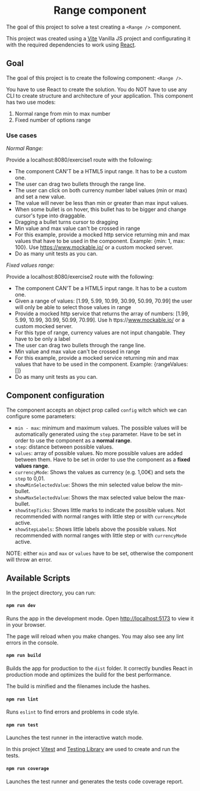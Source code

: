 <h1 align="center">Range component</h1>

The goal of this project to solve a test creating a `<Range />` component.

This project was created using a [Vite](https://vitejs.dev/) Vanilla JS project and configurating it with the required dependencies to work using [React](https://react.dev/).

## Goal

The goal of this project is to create the following component: `<Range />`.

You have to use React to create the solution.
You do NOT have to use any CLI to create structure and architecture of your application.
This component has two use modes:

1. Normal range from min to max number
2. Fixed number of options range

### Use cases

_Normal Range:_

Provide a localhost:8080/exercise1 route with the following:

- The component CAN'T be a HTML5 input range. It has to be a custom one.
- The user can drag two bullets through the range line.
- The user can click on both currency number label values (min or max) and set a
  new value.
- The value will never be less than min or greater than max input values.
- When some bullet is on hover, this bullet has to be bigger and change cursor's type
  into draggable.
- Dragging a bullet turns cursor to dragging
- Min value and max value can't be crossed in range
- For this example, provide a mocked http service returning min and max values
  that have to be used in the component. Example: {min: 1, max: 100}. Use
  https://www.mockable.io/ or a custom mocked
  server.
- Do as many unit tests as you can.

_Fixed values range:_

Provide a localhost:8080/exercise2 route with the following:

- The component CAN'T be a HTML5 input range. It has to be a custom one.
- Given a range of values: [1.99, 5.99, 10.99, 30.99, 50.99, 70.99] the user will only
  be able to select those values in range
- Provide a mocked http service that returns the array of numbers: [1.99, 5.99,
  10.99, 30.99, 50.99, 70.99]. Use h ttps://www.mockable.io/ or a custom mocked
  server.
- For this type of range, currency values are not input changable. They have to be
  only a label
- The user can drag two bullets through the range line.
- Min value and max value can't be crossed in range
- For this example, provide a mocked service returning min and max values that
  have to be used in the component. Example: {rangeValues: []}
- Do as many unit tests as you can.

## Component configuration

The component accepts an object prop called `config` witch which we can configure some parameters:

- `min - max`: minimum and maximum values. The possible values will be automatically generated using the `step` parameter. Have to be set in order to use the component as a **normal range**.
- `step`: distance between possible values.
- `values`: array of possible values. No more possible values are added between them. Have to be set in order to use the component as a **fixed values range**.
- `currencyMode`: Shows the values as currency (e.g. 1,00€) and sets the `step` to 0,01.
- `showMinSelectedValue`: Shows the min selected value below the min-bullet.
- `showMaxSelectedValue`: Shows the max selected value below the max-bullet.
- `showStepTicks`: Shows little marks to indicate the possible values. Not recommended with normal ranges with little step or with `currencyMode` active.
- `showStepLabels`: Shows little labels above the possible values. Not recommended with normal ranges with little step or with `currencyMode` active.

NOTE: either `min` and `max` or `values` have to be set, otherwise the component will throw an error.

## Available Scripts

In the project directory, you can run:

#### `npm run dev`

Runs the app in the development mode.
Open [http://localhost:5173](http://localhost:5173) to view it in your browser.

The page will reload when you make changes.
You may also see any lint errors in the console.

#### `npm run build`

Builds the app for production to the `dist` folder.
It correctly bundles React in production mode and optimizes the build for the best performance.

The build is minified and the filenames include the hashes.

#### `npm run lint`

Runs `eslint` to find errors and problems in code style.

#### `npm run test`

Launches the test runner in the interactive watch mode.

In this project [Vitest](https://vitest.dev/) and [Testing Library](https://testing-library.com/) are used to create and run the tests.

#### `npm run coverage`

Launches the test runner and generates the tests code coverage report.

